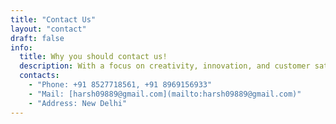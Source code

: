 ```yaml
---
title: "Contact Us"
layout: "contact"
draft: false
info:
  title: Why you should contact us!
  description: With a focus on creativity, innovation, and customer satisfaction. Whether you're looking to create a new website, or update your current site, we have the skills and expertise to deliver a high-quality solution that exceeds your expectations. So why wait? Get in touch with us today and let us help you take your online presence to the next level..
  contacts:
    - "Phone: +91 8527718561, +91 8969156933"
    - "Mail: [harsh09889@gmail.com](mailto:harsh09889@gmail.com)"
    - "Address: New Delhi"
---
```

